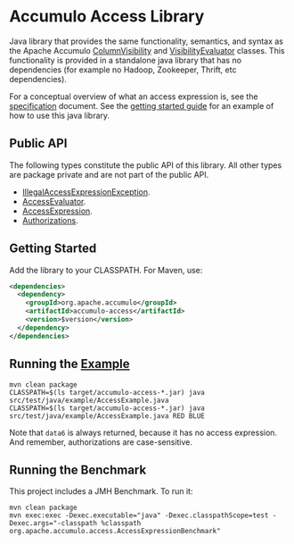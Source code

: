 <!--

    Licensed to the Apache Software Foundation (ASF) under one
    or more contributor license agreements.  See the NOTICE file
    distributed with this work for additional information
    regarding copyright ownership.  The ASF licenses this file
    to you under the Apache License, Version 2.0 (the
    "License"); you may not use this file except in compliance
    with the License.  You may obtain a copy of the License at

      https://www.apache.org/licenses/LICENSE-2.0

    Unless required by applicable law or agreed to in writing,
    software distributed under the License is distributed on an
    "AS IS" BASIS, WITHOUT WARRANTIES OR CONDITIONS OF ANY
    KIND, either express or implied.  See the License for the
    specific language governing permissions and limitations
    under the License.

-->

# Accumulo Access Library

Java library that provides the same functionality, semantics, and syntax as the
Apache Accumulo [ColumnVisibility][1] and [VisibilityEvaluator][2] classes.
This functionality is provided in a standalone java library that has no
dependencies (for example no Hadoop, Zookeeper, Thrift, etc dependencies).

For a conceptual overview of what an access expression is, see the
[specification](SPECIFICATION.md) document. See the [getting started
guide](contrib/getting-started/README.md) for an example of how to use
this java library.

## Public API

The following types constitute the public API of this library. All other types
are package private and are not part of the public API.

  * [IllegalAccessExpressionException](src/main/java/org/apache/accumulo/access/IllegalAccessExpressionException.java).
  * [AccessEvaluator](src/main/java/org/apache/accumulo/access/AccessEvaluator.java).
  * [AccessExpression](src/main/java/org/apache/accumulo/access/AccessExpression.java).
  * [Authorizations](src/main/java/org/apache/accumulo/access/Authorizations.java).

## Getting Started

Add the library to your CLASSPATH. For Maven, use:

```xml
<dependencies>
  <dependency>
    <groupId>org.apache.accumulo</groupId>
    <artifactId>accumulo-access</artifactId>
    <version>$version</version>
  </dependency>
</dependencies>
```

## Running the [Example](src/test/java/example/AccessExample.java)

```
mvn clean package
CLASSPATH=$(ls target/accumulo-access-*.jar) java src/test/java/example/AccessExample.java
CLASSPATH=$(ls target/accumulo-access-*.jar) java src/test/java/example/AccessExample.java RED BLUE
```

Note that `data6` is always returned, because it has no access expression. And
remember, authorizations are case-sensitive.

## Running the Benchmark

This project includes a JMH Benchmark. To run it:

```
mvn clean package
mvn exec:exec -Dexec.executable="java" -Dexec.classpathScope=test -Dexec.args="-classpath %classpath org.apache.accumulo.access.AccessExpressionBenchmark"
```

[1]:https://github.com/apache/accumulo/blob/rel/2.1.2/core/src/main/java/org/apache/accumulo/core/security/ColumnVisibility.java
[2]:https://github.com/apache/accumulo/blob/rel/2.1.2/core/src/main/java/org/apache/accumulo/core/security/VisibilityEvaluator.java

